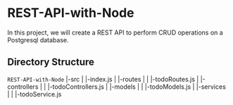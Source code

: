 # REST-API-with-Node

In this project, we will create a REST API to perform CRUD operations on a Postgresql database. 



## Directory Structure
`REST-API-with-Node`
|-src
|    |-index.js
|    |-routes
|    |   |-todoRoutes.js
|    |-controllers
|    |   |-todoControllers.js
|    |-models
|    |   |-todoModels.js
|    |-services
|    |   |-todoService.js